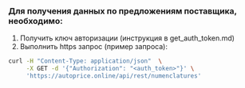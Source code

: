 ### Для получения данных по предложениям поставщика, необходимо:

1. Получить ключ авторизации (инструкция в get_auth_token.md)
2. Выполнить https запрос (пример запроса):
```bash
curl -H "Content-Type: application/json"  \
     -X GET -d '{"Authorization": "<auth_token>"}' \
     'https://autoprice.online/api/rest/numenclatures'
```
